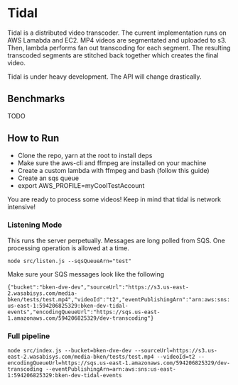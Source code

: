 # Tidal

Tidal is a distributed video transcoder. The current implementation runs on AWS Lamabda and EC2. MP4 videos are segmentated and uploaded to s3. Then, lambda performs fan out transcoding for each segment. The resulting transcoded segments are stitched back together which creates the final video.

Tidal is under heavy development. The API will change drastically.

## Benchmarks

TODO

## How to Run

- Clone the repo, yarn at the root to install deps
- Make sure the aws-cli and ffmpeg are installed on your machine
- Create a custom lambda with ffmpeg and bash (follow this guide)
- Create an sqs queue
- export AWS_PROFILE=myCoolTestAccount

You are ready to process some videos! Keep in mind that tidal is network intensive!

### Listening Mode

This runs the server perpetually. Messages are long polled from SQS. One processing operation is allowed at a time.

`node src/listen.js --sqsQueueArn="test"`

Make sure your SQS messages look like the following

`{"bucket":"bken-dve-dev","sourceUrl":"https://s3.us-east-2.wasabisys.com/media-bken/tests/test.mp4","videoId":"t2","eventPublishingArn":"arn:aws:sns:us-east-1:594206825329:bken-dev-tidal-events","encodingQueueUrl":"https://sqs.us-east-1.amazonaws.com/594206825329/dev-transcoding"}`

### Full pipeline

`node src/index.js --bucket=bken-dve-dev --sourceUrl=https://s3.us-east-2.wasabisys.com/media-bken/tests/test.mp4 --videoId=t2 --encodingQueueUrl=https://sqs.us-east-1.amazonaws.com/594206825329/dev-transcoding --eventPublishingArn=arn:aws:sns:us-east-1:594206825329:bken-dev-tidal-events`
